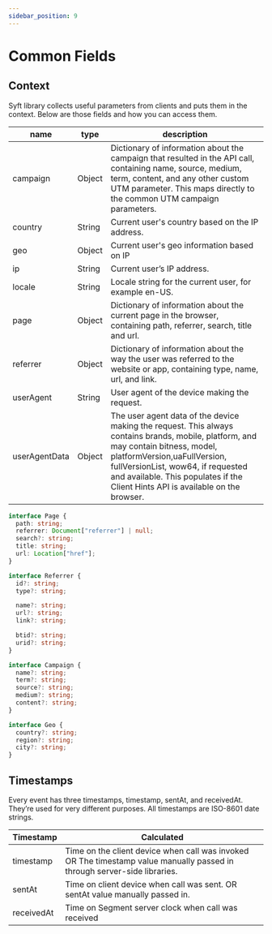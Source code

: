 ```yaml
---
sidebar_position: 9
---
```


# Common Fields

## Context

Syft library collects useful parameters from clients and puts them in the context. Below are those fields and how you can access them.

| name          | type   | description                                                                                                                                                                                                                                                                                 |
| ------------- | ------ | ------------------------------------------------------------------------------------------------------------------------------------------------------------------------------------------------------------------------------------------------------------------------------------------- |
| campaign      | Object | Dictionary of information about the campaign that resulted in the API call, containing name, source, medium, term, content, and any other custom UTM parameter. This maps directly to the common UTM campaign parameters.                                                                   |
| country       | String | Current user's country based on the IP address.                                                                                                                                                                                                                                             |
| geo           | Object | Current user's geo information based on IP                                                                                                                                                                                                                                                  |
| ip            | String | Current user’s IP address.                                                                                                                                                                                                                                                                  |
| locale        | String | Locale string for the current user, for example en-US.                                                                                                                                                                                                                                      |
| page          | Object | Dictionary of information about the current page in the browser, containing path, referrer, search, title and url.                                                                                                                                                                          |
| referrer      | Object | Dictionary of information about the way the user was referred to the website or app, containing type, name, url, and link.                                                                                                                                                                  |
| userAgent     | String | User agent of the device making the request.                                                                                                                                                                                                                                                |
| userAgentData | Object | The user agent data of the device making the request. This always contains brands, mobile, platform, and may contain bitness, model, platformVersion,uaFullVersion, fullVersionList, wow64, if requested and available. This populates if the Client Hints API is available on the browser. |

```ts title="Common Field Types"
interface Page {
  path: string;
  referrer: Document["referrer"] | null;
  search?: string;
  title: string;
  url: Location["href"];
}

interface Referrer {
  id?: string;
  type?: string;

  name?: string;
  url?: string;
  link?: string;

  btid?: string;
  urid?: string;
}

interface Campaign {
  name?: string;
  term?: string;
  source?: string;
  medium?: string;
  content?: string;
}

interface Geo {
  country?: string;
  region?: string;
  city?: string;
}
```

## Timestamps

Every event has three timestamps, timestamp, sentAt, and receivedAt. They’re used for very different purposes. All timestamps are ISO-8601 date strings.

| Timestamp  | Calculated                                                                                                               |
| ---------- | ------------------------------------------------------------------------------------------------------------------------ |
| timestamp  | Time on the client device when call was invoked OR The timestamp value manually passed in through server-side libraries. |
| sentAt     | Time on client device when call was sent. OR sentAt value manually passed in.                                            |
| receivedAt | Time on Segment server clock when call was received                                                                      |
